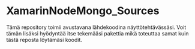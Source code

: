 # XamarinNodeMongo_Sources

Tämä repository toimii avustavana lähdekoodina näyttötehtävässäsi. Voit tämän lisäksi hyödyntää itse tekemääsi pakettia mikä toteuttaa samat kuin tästä reposta löytämäsi koodit.
